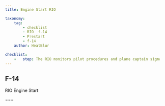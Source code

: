 ```yaml
---
title: Engine Start RIO

taxonomy:
    tag:
        - checklist
        - RIO  f-14
        - Prestart
        - f-14
    author: HeatBlur

checklist:
    -   step: The RIO monitors pilot procedures and plane captain signals to ensure maximum safety during engine start sequence.
---
```


## F-14 
RIO Engine Start

===
